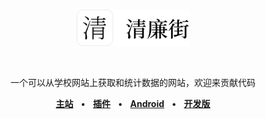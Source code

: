 <br />
<p align="center">
  <a href="https://qinglianjie.cn">
    <img width="180px" alt="Logo" src="https://raw.githubusercontent.com/QingLianJie/.github/main/profile/icon.svg" />
  </a>
</p>
<br />
<p align="center">一个可以从学校网站上获取和统计数据的网站，欢迎来贡献代码</p>
<p align="center">
  <a href="https://qinglianjie.cn"><strong>主站</strong></a>
  &nbsp; • &nbsp;
  <a href="https://github.com/QingLianJie/Bridge"><strong>插件</strong></a>
  &nbsp; • &nbsp;
  <a href="https://github.com/QingLianJie/Android"><strong>Android</strong></a>
  &nbsp; • &nbsp;
  <a href="https://qing-dev.dist.run"><strong>开发版</strong></a>
</p>
<br />
